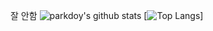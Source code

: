 잘 안함
![parkdoy's github stats](https://github-readme-stats.vercel.app/api?username=parkdoy&show_icons=true)
[![Top Langs](https://github-readme-stats.vercel.app/api/top-langs/?username=parkdoy)]
